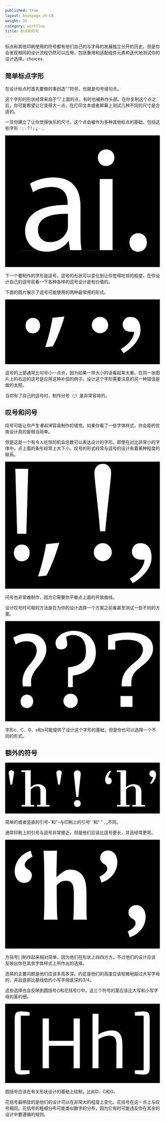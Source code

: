 ```yaml
---
published: true
layout: bookpage_zh-CN
weight: 25
category: workflow
title: 标点和符号
---
```


标点和其他印刷使用的符号都有他们自己的与字母的发展独立分开的历史。但是你会发现相同的设计流程仍然可以应用，包括重用和适配组件元素和迭代地测试你的设计选择。choices.

## 简单标点字形

在设计标点时首先要做的事创造“.”符号，也就是句号或句点。

这个字形的形状经常来自于“i”上面的点，有时也被称作头部。在你复制这个点之后，你可能希望让它变得大一点，在打印文本或者屏幕上测试几种不同的尺寸是合适的。

一旦你建立了让你觉得快乐的尺寸，这个点会被作为多种其他标点的基础，包括这些字形：; : ? ! ¡ ¿ · …

<img src="../en-US/images/period.png" alt="">

下一个要制作的字形是逗号。逗号的形状可以变化到让你觉得吃惊的程度。在你设计自己的逗号前看一下各种各样的逗号设计是有价值的。

下面的图片展示了逗号可能使用的两种最常用的形式。

<img src="../en-US/images/commas.png" alt="">

逗号的上部通常比句号小一点点，因为如果一样大小的话看起来太重。在同一张图片上的右边的逗号是应用这种补偿的例子。设计这个字形需要注意的另一种错误是做的太短。

当你有了自己的逗号时，制作分号（;）是非常容易的。

## 叹号和问号

叹号可能让你产生<em>看起来</em>容易制作的错觉。如果你看了一些字体样式，你会距的优势设计真的是相当简单。

但是这是一个有令人吃惊的机会总数可以表达设计的字形。即使在对比非常小的字体中，点上面的条形经常上大下小。叹号的形式经常与逗号的设计有着某种程度的联系。

<img src="../en-US/images/exclam.png" alt="">

问号也非常难制作，因为它需要你平衡点上面的开放曲线。

设计叹号时可取的方法是在为你的设计选择一个方案之前看甚至测试一些不同的方案。

<img src="../en-US/images/question%20marks.png" alt="">

字形c、C、G、s和s可能提供了设计这个字形的基础，但是你也可以选择一个不同的形式。

## 额外的符号

<img src="../en-US/images/3quotes.png" alt="">

简单的或者竖直的引号&ndash;‘和"&ndash;与印刷上的引号‘ ’和“ ” ‚ „不同。

通常印刷上的引号与逗号非常接近，但是他们应该比逗号更长，并且经常更弯。

<img src="../en-US/images/3quotes2.png" alt="">

方括号[ ]制作起来相对简单，因为他们在形状上四四方方。不过他们的设计应该反映出你在其余字体样式上所作出的选择。

选择的主要问题是他们应该多高多深。约定是他们的高度应该轻微地超过大写字母的，并且底部比基线低约小写字母底深的3/4。

这些选择也会反映到圆括号()和花括号{}中。这三个符号的茎应该比大写和小写字母的茎的细。

<img src="../en-US/images/1Brackets1.png" alt="">

圆括号应该在有关形状设计的基础上绘制，比如D、C和G。

花括号最明显的是他们的设计可以在非常大的程度上变化。花括号在这一点上与叹号相同。花括号的粗细分布可能类似数字的分布，因为它有时可能违反你在其余的设计中要遵循的规则。
